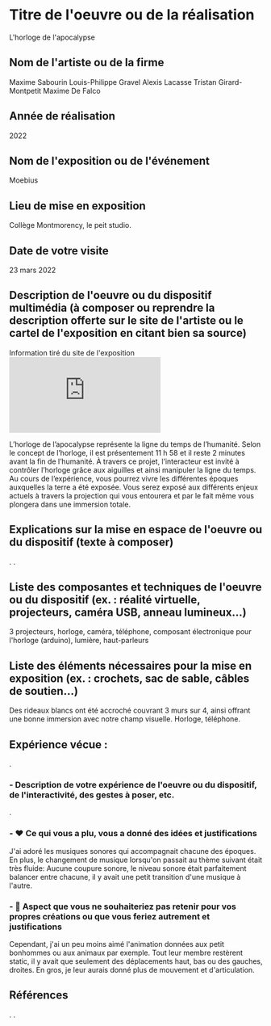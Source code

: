 # Titre de l'oeuvre ou de la réalisation
L'horloge de l'apocalypse
## Nom de l'artiste ou de la firme
Maxime Sabourin
Louis-Philippe Gravel
Alexis Lacasse
Tristan Girard-Montpetit
Maxime De Falco
## Année de réalisation
2022
## Nom de l'exposition ou de l'événement
Moebius
## Lieu de mise en exposition
Collège Montmorency, le peit studio.
## Date de votre visite
23 mars 2022
## Description de l'oeuvre ou du dispositif multimédia (à composer ou reprendre la description offerte sur le site de l'artiste ou le cartel de l'exposition en citant bien sa source)
Information tiré du site de l'exposition ![yim-montmorency.com](https://tim-montmorency.com/2022/projets/L-horloge-de-l-apocalypse/docs/web/index.html)


L’horloge de l’apocalypse représente la ligne du temps de l’humanité. Selon le concept de l’horloge, il est présentement 11 h 58 et il reste 2 minutes avant la fin de l’humanité. À travers ce projet, l’interacteur est invité à contrôler l’horloge grâce aux aiguilles et ainsi manipuler la ligne du temps. Au cours de l’expérience, vous pourrez vivre les différentes époques auxquelles la terre a été exposée. Vous serez exposé aux différents enjeux actuels à travers la projection qui vous entourera et par le fait même vous plongera dans une immersion totale.
## Explications sur la mise en espace de l'oeuvre ou du dispositif (texte à composer)
.
.
## Liste des composantes et techniques de l'oeuvre ou du dispositif (ex. : réalité virtuelle, projecteurs, caméra USB, anneau lumineux...)
3 projecteurs, horloge, caméra, téléphone, composant électronique pour l'horloge (arduino), lumière, haut-parleurs
## Liste des éléments nécessaires pour la mise en exposition (ex. : crochets, sac de sable, câbles de soutien...)
Des rideaux blancs ont été accroché couvrant 3 murs sur 4, ainsi offrant une bonne immersion avec notre champ visuelle. Horloge, téléphone.
## Expérience vécue :
.
### - Description de votre expérience de l'oeuvre ou du dispositif, de l'interactivité, des gestes à poser, etc.
.
### - ❤️ Ce qui vous a plu, vous a donné des idées et justifications
J'ai adoré les musiques sonores qui accompagnait chacune des époques. En plus, le changement de musique lorsqu'on passait au thème suivant était très fluide: Aucune coupure sonore, le niveau sonore était parfaitement balancer entre chacune, il y avait une petit transition d'une musique à l'autre. 
### - 🤔 Aspect que vous ne souhaiteriez pas retenir pour vos propres créations ou que vous feriez autrement et justifications
Cependant, j'ai un peu moins aimé l'animation données aux petit bonhommes ou aux animaux par exemple. Tout leur membre restèrent static, il y avait que seulement des déplacements haut, bas ou des gauches, droites. En gros, je leur aurais donné plus de mouvement et d'articulation.
## Références
.
.

